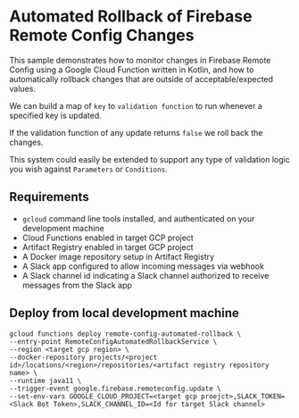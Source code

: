 # Automated Rollback of Firebase Remote Config Changes
This sample demonstrates how to monitor changes in Firebase Remote Config using a Google Cloud Function written in Kotlin, and how to automatically rollback changes that are outside of acceptable/expected values.

We can build a map of `key` to `validation function` to run whenever a specified key is updated.

If the validation function of any update returns `false` we roll back the changes.

This system could easily be extended to support any type of validation logic you wish against `Parameters` or `Conditions`.

## Requirements
- `gcloud` command line tools installed, and authenticated on your development machine
- Cloud Functions enabled in target GCP project
- Artifact Registry enabled in target GCP project
- A Docker image repository setup in Artifact Registry
- A Slack app configured to allow incoming messages via webhook
- A Slack channel id indicating a Slack channel authorized to receive messages from the Slack app

## Deploy from local development machine
```
gcloud functions deploy remote-config-automated-rollback \
--entry-point RemoteConfigAutomatedRollbackService \
--region <target gcp region> \
--docker-repository projects/<project id>/locations/<region>/repositories/<artifact registry repository name> \
--runtime java11 \
--trigger-event google.firebase.remoteconfig.update \
--set-env-vars GOOGLE_CLOUD_PROJECT=<target gcp proejct>,SLACK_TOKEN=<Slack Bot Token>,SLACK_CHANNEL_ID=<Id for target Slack channel>
```